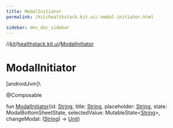 ```yaml
---
title: ModalInitiator
permalink: /kit/healthstack.kit.ui/-modal-initiator.html

sidebar: dev_doc_sidebar
---
```

//[kit](../../index.html)/[healthstack.kit.ui](index.html)/[ModalInitiator](-modal-initiator.html)



# ModalInitiator



[androidJvm]\




@Composable



fun [ModalInitiator](-modal-initiator.html)(id: [String](https://kotlinlang.org/api/latest/jvm/stdlib/kotlin/-string/index.html), title: [String](https://kotlinlang.org/api/latest/jvm/stdlib/kotlin/-string/index.html), placeholder: [String](https://kotlinlang.org/api/latest/jvm/stdlib/kotlin/-string/index.html), state: ModalBottomSheetState, selectedValue: MutableState&lt;[String](https://kotlinlang.org/api/latest/jvm/stdlib/kotlin/-string/index.html)&gt;, changeModal: ([String](https://kotlinlang.org/api/latest/jvm/stdlib/kotlin/-string/index.html)) -&gt; [Unit](https://kotlinlang.org/api/latest/jvm/stdlib/kotlin/-unit/index.html))




